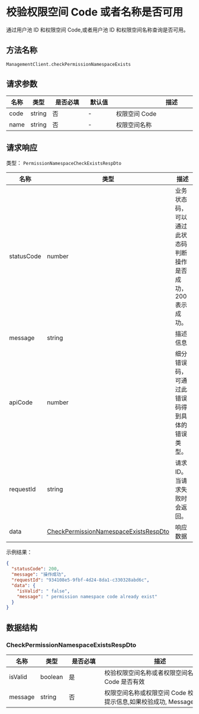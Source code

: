 # 校验权限空间 Code 或者名称是否可用

<!--
  警告⚠️：
  不要直接修改该文档，
  https://github.com/Authing/authing-docs-factory
  使用该项目进行生成
-->

<LastUpdated />

通过用户池 ID 和权限空间 Code,或者用户池 ID 和权限空间名称查询是否可用。

## 方法名称

`ManagementClient.checkPermissionNamespaceExists`

## 请求参数

| 名称 | 类型 | <div style="width:80px">是否必填</div> | <div style="width:60px">默认值</div> | <div style="width:300px">描述</div> | <div style="width:200px">示例值</div> |
| ---- | ---- | ---- | ---- | ---- | ---- |
| code | string | 否 | - | 权限空间 Code  | `examplePermissionNamespace` |
| name | string | 否 | - | 权限空间名称  | `示例权限空间` |




## 请求响应

类型： `PermissionNamespaceCheckExistsRespDto`

| 名称 | 类型 | 描述 |
| ---- | ---- | ---- |
| statusCode | number | 业务状态码，可以通过此状态码判断操作是否成功，200 表示成功。 |
| message | string | 描述信息 |
| apiCode | number | 细分错误码，可通过此错误码得到具体的错误类型。 |
| requestId | string | 请求 ID。当请求失败时会返回。 |
| data | <a href="#CheckPermissionNamespaceExistsRespDto">CheckPermissionNamespaceExistsRespDto</a> | 响应数据 |



示例结果：

```json
{
  "statusCode": 200,
  "message": "操作成功",
  "requestId": "934108e5-9fbf-4d24-8da1-c330328abd6c",
  "data": {
    "isValid": " false",
    "message": " permission namespace code already exist"
  }
}
```

## 数据结构


### <a id="CheckPermissionNamespaceExistsRespDto"></a> CheckPermissionNamespaceExistsRespDto

| 名称 | 类型 | <div style="width:80px">是否必填</div> | <div style="width:300px">描述</div> | <div style="width:200px">示例值</div> |
| ---- |  ---- | ---- | ---- | ---- |
| isValid | boolean | 是 | 校验权限空间名称或者权限空间名称 Code 是否有效   |  ` false` |
| message | string | 否 | 权限空间名称或权限空间 Code 校验失败提示信息,如果校验成功, Message 不返回   |  ` permission namespace code already exist` |



